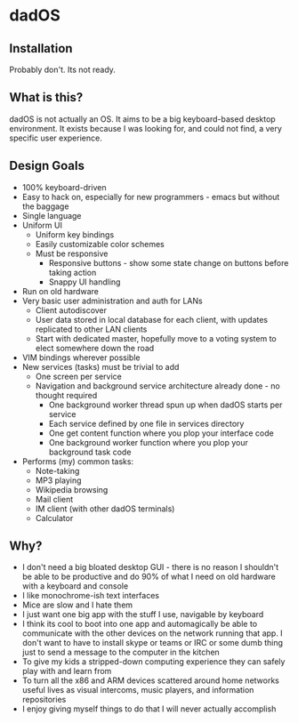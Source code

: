 # dadOS

## Installation

Probably don't. Its not ready.

## What is this?

dadOS is not actually an OS. It aims to be a big keyboard-based desktop environment. It exists because I was looking for, and could not find, a very specific user experience.

## Design Goals

- 100% keyboard-driven
- Easy to hack on, especially for new programmers - emacs but without the baggage
- Single language
- Uniform UI
  - Uniform key bindings
  - Easily customizable color schemes
  - Must be responsive
    - Responsive buttons - show some state change on buttons before taking action
    - Snappy UI handling
- Run on old hardware
- Very basic user administration and auth for LANs 
  - Client autodiscover
  - User data stored in local database for each client, with updates replicated to other LAN clients
  - Start with dedicated master, hopefully move to a voting system to elect somewhere down the road
- VIM bindings wherever possible
- New services (tasks) must be trivial to add
  - One screen per service
  - Navigation and background service architecture already done - no thought required
    - One background worker thread spun up when dadOS starts per service
    - Each service defined by one file in services directory
    - One get content function where you plop your interface code
    - One background worker function where you plop your background task code
- Performs (my) common tasks:
  - Note-taking
  - MP3 playing
  - Wikipedia browsing
  - Mail client
  - IM client (with other dadOS terminals)
  - Calculator

## Why?

- I don't need a big bloated desktop GUI - there is no reason I shouldn't be able to be productive and do 90% of what I need on old hardware with a keyboard and console
- I like monochrome-ish text interfaces
- Mice are slow and I hate them
- I just want one big app with the stuff I use, navigable by keyboard
- I think its cool to boot into one app and automagically be able to communicate with the other devices on the network running that app. I don't want to have to install skype or teams or IRC or some dumb thing just to send a message to the computer in the kitchen
- To give my kids a stripped-down computing experience they can safely play with and learn from
- To turn all the x86 and ARM devices scattered around home networks useful lives as visual intercoms, music players, and information repositories
- I enjoy giving myself things to do that I will never actually accomplish
